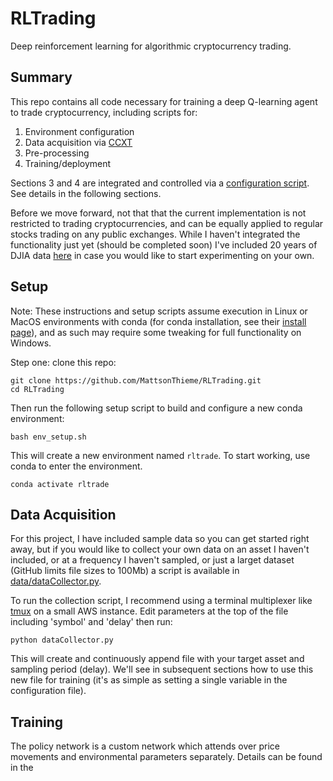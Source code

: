 # RLTrading

Deep reinforcement learning for algorithmic cryptocurrency trading.

## Summary

This repo contains all code necessary for training a deep Q-learning agent to trade cryptocurrency, including scripts for:

1. Environment configuration
2. Data acquisition via [CCXT](https://github.com/ccxt/ccxt)
3. Pre-processing
4. Training/deployment

Sections 3 and 4 are integrated and controlled via a [configuration script](src/configuration.py). See details in the following sections.


Before we move forward, not that that the current implementation is not restricted to trading cryptocurrencies, and can be equally applied to regular stocks trading on any public exchanges. While I haven't integrated the functionality just yet (should be completed soon) I've included 20 years of DJIA data [here](data/djia/) in case you would like to start experimenting on your own. 


## Setup

Note: These instructions and setup scripts assume execution in Linux or MacOS environments with conda (for conda installation, see their [install page](https://docs.conda.io/en/latest/miniconda.html)), and as such may require some tweaking for full functionality on Windows.

Step one: clone this repo:

```{shell}
git clone https://github.com/MattsonThieme/RLTrading.git
cd RLTrading
```

Then run the following setup script to build and configure a new conda environment:

```{shell}
bash env_setup.sh
```

This will create a new environment named `rltrade`. To start working, use conda to enter the environment.

```{shell}
conda activate rltrade
```

## Data Acquisition

For this project, I have included sample data so you can get started right away, but if you would like to collect your own data on an asset I haven't included, or at a frequency I haven't sampled, or just a larget dataset (GitHub limits file sizes to 100Mb) a script is available in [data/dataCollector.py](data/dataCollector.py). 

To run the collection script, I recommend using a terminal multiplexer like [tmux](https://www.hamvocke.com/blog/a-quick-and-easy-guide-to-tmux/) on a small AWS instance. Edit parameters at the top of the file including 'symbol' and 'delay' then run:

```{shell}
python dataCollector.py
```

This will create and continuously append file with your target asset and sampling period (delay). We'll see in subsequent sections how to use this new file for training (it's as simple as setting a single variable in the configuration file).

## Training

The policy network is a custom network which attends over price movements and environmental parameters separately. Details can be found in the 
